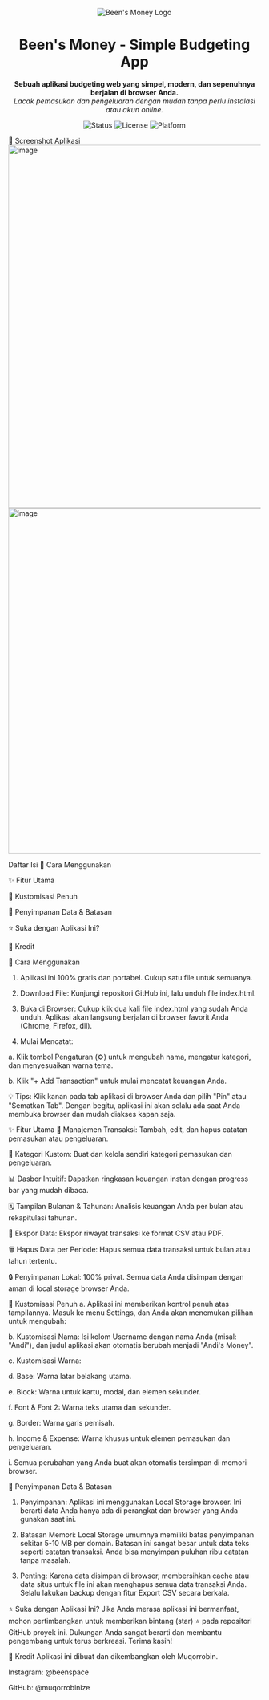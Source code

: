 <p align="center">
<img src="https://placehold.co/150x150/1a202c/e2e8f0?text=BM" alt="Been's Money Logo">
</p>

<h1 align="center">Been's Money - Simple Budgeting App</h1>

<p align="center">
<strong>Sebuah aplikasi budgeting web yang simpel, modern, dan sepenuhnya berjalan di browser Anda.</strong>
<br>
<em>Lacak pemasukan dan pengeluaran dengan mudah tanpa perlu instalasi atau akun online.</em>
</p>

<p align="center">
<img src="https://img.shields.io/badge/status-finished-green" alt="Status">
<img src="https://img.shields.io/badge/license-MIT-blue" alt="License">
<img src="https://img.shields.io/badge/platform-web-lightgrey" alt="Platform">
</p>

📸 Screenshot Aplikasi
<img width="1095" height="724" alt="image" src="https://github.com/user-attachments/assets/859b42c6-4155-4ef7-aa98-48241d877b87" />
<img width="1188" height="689" alt="image" src="https://github.com/user-attachments/assets/1f0fc4e5-b595-4cad-b79c-2455414e1f0a" />

Daftar Isi
🚀 Cara Menggunakan

✨ Fitur Utama

🎨 Kustomisasi Penuh

💾 Penyimpanan Data & Batasan

⭐ Suka dengan Aplikasi Ini?

🙏 Kredit

🚀 Cara Menggunakan
1. Aplikasi ini 100% gratis dan portabel. Cukup satu file untuk semuanya.

2. Download File: Kunjungi repositori GitHub ini, lalu unduh file index.html.

3. Buka di Browser: Cukup klik dua kali file index.html yang sudah Anda unduh. Aplikasi akan langsung berjalan di browser favorit Anda (Chrome, Firefox, dll).

4. Mulai Mencatat:

a. Klik tombol Pengaturan (⚙️) untuk mengubah nama, mengatur kategori, dan menyesuaikan warna tema.

b. Klik "+ Add Transaction" untuk mulai mencatat keuangan Anda.

💡 Tips: Klik kanan pada tab aplikasi di browser Anda dan pilih "Pin" atau "Sematkan Tab". Dengan begitu, aplikasi ini akan selalu ada saat Anda membuka browser dan mudah diakses kapan saja.

✨ Fitur Utama
📝 Manajemen Transaksi: Tambah, edit, dan hapus catatan pemasukan atau pengeluaran.

📂 Kategori Kustom: Buat dan kelola sendiri kategori pemasukan dan pengeluaran.

📊 Dasbor Intuitif: Dapatkan ringkasan keuangan instan dengan progress bar yang mudah dibaca.

🗓️ Tampilan Bulanan & Tahunan: Analisis keuangan Anda per bulan atau rekapitulasi tahunan.

📄 Ekspor Data: Ekspor riwayat transaksi ke format CSV atau PDF.

🗑️ Hapus Data per Periode: Hapus semua data transaksi untuk bulan atau tahun tertentu.

🔒 Penyimpanan Lokal: 100% privat. Semua data Anda disimpan dengan aman di local storage browser Anda.

🎨 Kustomisasi Penuh
a. Aplikasi ini memberikan kontrol penuh atas tampilannya. Masuk ke menu Settings, dan Anda akan menemukan pilihan untuk mengubah:

b. Kustomisasi Nama: Isi kolom Username dengan nama Anda (misal: "Andi"), dan judul aplikasi akan otomatis berubah menjadi "Andi's Money".

c. Kustomisasi Warna:

d. Base: Warna latar belakang utama.

e. Block: Warna untuk kartu, modal, dan elemen sekunder.

f. Font & Font 2: Warna teks utama dan sekunder.

g. Border: Warna garis pemisah.

h. Income & Expense: Warna khusus untuk elemen pemasukan dan pengeluaran.

i. Semua perubahan yang Anda buat akan otomatis tersimpan di memori browser.

💾 Penyimpanan Data & Batasan
1. Penyimpanan: Aplikasi ini menggunakan Local Storage browser. Ini berarti data Anda hanya ada di perangkat dan browser yang Anda gunakan saat ini.

2. Batasan Memori: Local Storage umumnya memiliki batas penyimpanan sekitar 5-10 MB per domain. Batasan ini sangat besar untuk data teks seperti catatan transaksi. Anda bisa menyimpan puluhan ribu catatan tanpa masalah.

3. Penting: Karena data disimpan di browser, membersihkan cache atau data situs untuk file ini akan menghapus semua data transaksi Anda. Selalu lakukan backup dengan fitur Export CSV secara berkala.

⭐ Suka dengan Aplikasi Ini?
Jika Anda merasa aplikasi ini bermanfaat, mohon pertimbangkan untuk memberikan bintang (star) ⭐ pada repositori GitHub proyek ini. Dukungan Anda sangat berarti dan membantu pengembang untuk terus berkreasi. Terima kasih!

🙏 Kredit
Aplikasi ini dibuat dan dikembangkan oleh Muqorrobin.

Instagram: @beenspace

GitHub: @muqorrobinize
